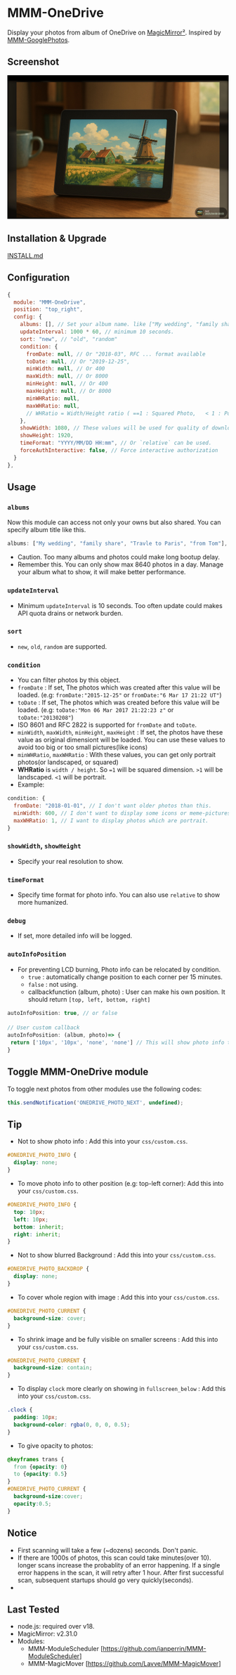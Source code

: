 # MMM-OneDrive

Display your photos from album of OneDrive on [MagicMirror²](https://github.com/MagicMirrorOrg/MagicMirror). Inspired by [MMM-GooglePhotos](https://github.com/hermanho/MMM-GooglePhotos).

## Screenshot

![screenshot](images/screenshot.jpg)

## Installation & Upgrade

[INSTALL.md](INSTALL.md)

## Configuration

```javascript
{
  module: "MMM-OneDrive",
  position: "top_right",
  config: {
    albums: [], // Set your album name. like ["My wedding", "family share", "Travle to Paris"]
    updateInterval: 1000 * 60, // minimum 10 seconds.
    sort: "new", // "old", "random"
    condition: {
      fromDate: null, // Or "2018-03", RFC ... format available
      toDate: null, // Or "2019-12-25",
      minWidth: null, // Or 400
      maxWidth: null, // Or 8000
      minHeight: null, // Or 400
      maxHeight: null, // Or 8000
      minWHRatio: null,
      maxWHRatio: null,
      // WHRatio = Width/Height ratio ( ==1 : Squared Photo,   < 1 : Portraited Photo, > 1 : Landscaped Photo)
    },
    showWidth: 1080, // These values will be used for quality of downloaded photos to show. real size to show in your MagicMirror region is recommended.
    showHeight: 1920,
    timeFormat: "YYYY/MM/DD HH:mm", // Or `relative` can be used.
    forceAuthInteractive: false, // Force interactive authorization
  }
},
```

## Usage

### `albums`

Now this module can access not only your owns but also shared. You can specify album title like this.

```js
albums: ["My wedding", "family share", "Travle to Paris", "from Tom"],
```

- Caution. Too many albums and photos could make long bootup delay.
- Remember this. You can only show max 8640 photos in a day. Manage your album what to show, it will make better performance.

### `updateInterval`

- Minimum `updateInterval` is 10 seconds. Too often update could makes API quota drains or network burden.

### `sort`

- `new`, `old`, `random` are supported.

### `condition`

- You can filter photos by this object.
- `fromDate` : If set, The photos which was created after this value will be loaded. (e.g: `fromDate:"2015-12-25"` or `fromDate:"6 Mar 17 21:22 UT"`)
- `toDate` : If set, The photos which was created before this value will be loaded. (e.g: `toDate:"Mon 06 Mar 2017 21:22:23 z"` or `toDate:"20130208"`)
- ISO 8601 and RFC 2822 is supported for `fromDate` and `toDate`.
- `minWidth`, `maxWidth`, `minHeight`, `maxHeight` : If set, the photos have these value as original dimensiont will be loaded. You can use these values to avoid too big or too small pictures(like icons)
- `minWHRatio`, `maxWHRatio` : With these values, you can get only portrait photos(or landscaped, or squared)
- **WHRatio** is `width / height`. So `=1` will be squared dimension. `>1` will be landscaped. `<1` will be portrait.
- Example:

```js
condition: {
  fromDate: "2018-01-01", // I don't want older photos than this.
  minWidth: 600, // I don't want to display some icons or meme-pictures from my garbage collecting albums.
  maxWHRatio: 1, // I want to display photos which are portrait.
}
```

### `showWidth`, `showHeight`

- Specify your real resolution to show.

### `timeFormat`

- Specify time format for photo info. You can also use `relative` to show more humanized.

### `debug`

- If set, more detailed info will be logged.

### `autoInfoPosition`

- For preventing LCD burning, Photo info can be relocated by condition.
  - `true` : automatically change position to each corner per 15 minutes.
  - `false` : not using.
  - callbackfunction (album, photo) : User can make his own position. It should return `[top, left, bottom, right]`

```js
autoInfoPosition: true, // or false

// User custom callback
autoInfoPosition: (album, photo)=> {
 return ['10px', '10px', 'none', 'none'] // This will show photo info top-left corner.
}

```


## Toggle MMM-OneDrive module

To toggle next photos from other modules use the following codes:

```js
this.sendNotification('ONEDRIVE_PHOTO_NEXT', undefined);
```

## Tip

- Not to show photo info : Add this into your `css/custom.css`.

```css
#ONEDRIVE_PHOTO_INFO {
  display: none;
}
```

- To move photo info to other position (e.g: top-left corner): Add this into your `css/custom.css`.

```css
#ONEDRIVE_PHOTO_INFO {
  top: 10px;
  left: 10px;
  bottom: inherit;
  right: inherit;
}
```

- Not to show blurred Background : Add this into your `css/custom.css`.

```css
#ONEDRIVE_PHOTO_BACKDROP {
  display: none;
}
```

- To cover whole region with image : Add this into your `css/custom.css`.

```css
#ONEDRIVE_PHOTO_CURRENT {
  background-size: cover;
}
```

- To shrink image and be fully visible on smaller screens : Add this into your `css/custom.css`.

```css
#ONEDRIVE_PHOTO_CURRENT {
  background-size: contain;
}
```

- To display `clock` more clearly on showing in `fullscreen_below` : Add this into your `css/custom.css`.

```css
.clock {
  padding: 10px;
  background-color: rgba(0, 0, 0, 0.5);
}
```

- To give opacity to photos:

```CSS
@keyframes trans {
  from {opacity: 0}
  to {opacity: 0.5}
}
#ONEDRIVE_PHOTO_CURRENT {
  background-size:cover;
  opacity:0.5;
}
```

## Notice

- First scanning will take a few (~dozens) seconds. Don't panic.
- If there are 1000s of photos, this scan could take minutes(over 10). longer scans increase the probablity of an error happening. If a single error happens in the scan, it will retry after 1 hour. After first successful scan, subsequent startups should go very quickly(seconds).
-

## Last Tested

- node.js: required over v18.
- MagicMirror: v2.31.0
- Modules:
  - MMM-ModuleScheduler [https://github.com/ianperrin/MMM-ModuleScheduler]
  - MMM-MagicMover [https://github.com/Lavve/MMM-MagicMover]
